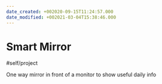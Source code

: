 ```yaml
---
date_created: +002020-09-15T11:24:57.000
date_modified: +002021-03-04T15:38:46.000
---
```


# Smart Mirror

#self/project

One way mirror in front of a monitor to show useful daily info
